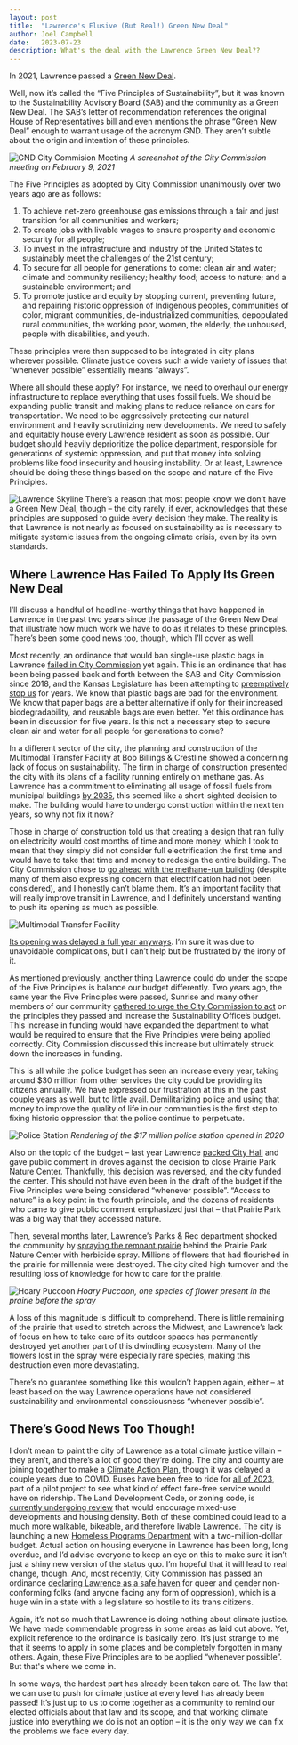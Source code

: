 ```yaml
---
layout: post
title:  "Lawrence's Elusive (But Real!) Green New Deal"
author: Joel Campbell
date:   2023-07-23
description: What's the deal with the Lawrence Green New Deal??
---
```


<span class="dropcap">I</span>n 2021, Lawrence passed a [Green New Deal](https://lawrenceks.org/sustainability/greenhouse-gas/).

Well, now it’s called the “Five Principles of Sustainability”, but it was known to the Sustainability Advisory Board (SAB) and the community as a Green New Deal. The SAB’s letter of recommendation references the original House of Representatives bill and even mentions the phrase “Green New Deal” enough to warrant usage of the acronym GND. They aren’t subtle about the origin and intention of these principles.

![GND City Commision Meeting](/assets/img/2-9-2021.JPG)
*A screenshot of the City Commission meeting on February 9, 2021*

The Five Principles as adopted by City Commission unanimously over two years ago are as follows:

1. To achieve net-zero greenhouse gas emissions through a fair and just transition for all communities and workers;
2. To create jobs with livable wages to ensure prosperity and economic security for all people;
3. To invest in the infrastructure and industry of the United States to sustainably meet the challenges of the 21st century;
4. To secure for all people for generations to come: clean air and water; climate and community resiliency; healthy food; access to nature; and a sustainable environment; and
5. To promote justice and equity by stopping current, preventing future, and repairing historic oppression of Indigenous peoples, communities of color, migrant communities, de-industrialized communities, depopulated rural communities, the working poor, women, the elderly, the unhoused, people with disabilities, and youth.

These principles were then supposed to be integrated in city plans wherever possible. Climate justice covers such a wide variety of issues that “whenever possible” essentially means “always”.

Where all should these apply? For instance, we need to overhaul our energy infrastructure to replace everything that uses fossil fuels. We should be expanding public transit and making plans to reduce reliance on cars for transportation. We need to be aggressively protecting our natural environment and heavily scrutinizing new developments. We need to safely and equitably house every Lawrence resident as soon as possible. Our budget should heavily deprioritize the police department, responsible for generations of systemic oppression, and put that money into solving problems like food insecurity and housing instability. Or at least, Lawrence should be doing these things based on the scope and nature of the Five Principles.

![Lawrence Skyline](/assets/img/LFK%20skyline.jpg)
There’s a reason that most people know we don’t have a Green New Deal, though – the city rarely, if ever, acknowledges that these principles are supposed to guide every decision they make. The reality is that Lawrence is not nearly as focused on sustainability as is necessary to mitigate systemic issues from the ongoing climate crisis, even by its own standards.

## Where Lawrence Has Failed To Apply Its Green New Deal

I’ll discuss a handful of headline-worthy things that have happened in Lawrence in the past two years since the passage of the Green New Deal that illustrate how much work we have to do as it relates to these principles. There’s been some good news too, though, which I’ll cover as well.

Most recently, an ordinance that would ban single-use plastic bags in Lawrence [failed in City Commission](https://lawrencekstimes.com/2023/06/20/lawrencecitycomm-plastic-bag-ban/) yet again. This is an ordinance that has been being passed back and forth between the SAB and City Commission since 2018, and the Kansas Legislature has been attempting to [preemptively stop us](https://www.kmuw.org/news/2023-02-16/single-use-plastic-bags-bill) for years. We know that plastic bags are bad for the environment. We know that paper bags are a better alternative if only for their increased biodegradability, and reusable bags are even better. Yet this ordinance has been in discussion for five years. Is this not a necessary step to secure clean air and water for all people for generations to come?

In a different sector of the city, the planning and construction of the Multimodal Transfer Facility at Bob Billings & Crestline showed a concerning lack of focus on sustainability. The firm in charge of construction presented the city with its plans of a facility running entirely on methane gas. As Lawrence has a commitment to eliminating all usage of fossil fuels from municipal buildings [by 2035](https://lawrenceks.org/sustainability/energy/), this seemed like a short-sighted decision to make. The building would have to undergo construction within the next ten years, so why not fix it now?

Those in charge of construction told us that creating a design that ran fully on electricity would cost months of time and more money, which I took to mean that they simply did not consider full electrification the first time and would have to take that time and money to redesign the entire building. The City Commission chose to [go ahead with the methane-run building](https://lawrencekstimes.com/2022/07/19/lawrencecitycomm-sustainability-items/) (despite many of them also expressing concern that electrification had not been considered), and I honestly can’t blame them. It’s an important facility that will really improve transit in Lawrence, and I definitely understand wanting to push its opening as much as possible.

![Multimodal Transfer Facility](/assets/img/mmtf.jpg)

[Its opening was delayed a full year anyways](https://lawrenceks.org/2023/07/06/lawrence-transit-announces-delay-in-central-station-opening-and-route-redesign-launch/). I’m sure it was due to unavoidable complications, but I can’t help but be frustrated by the irony of it.

As mentioned previously, another thing Lawrence could do under the scope of the Five Principles is balance our budget differently. Two years ago, the same year the Five Principles were passed, Sunrise and many other members of our community [gathered to urge the City Commission to act](https://lawrencekstimes.com/2021/08/31/city-budget-2022/) on the principles they passed and increase the Sustainability Office’s budget. This increase in funding would have expanded the department to what would be required to ensure that the Five Principles were being applied correctly. City Commission discussed this increase but ultimately struck down the increases in funding.

This is all while the police budget has seen an increase every year, taking around $30 million from other services the city could be providing its citizens annually. We have expressed our frustration at this in the past couple years as well, but to little avail. Demilitarizing police and using that money to improve the quality of life in our communities is the first step to fixing historic oppression that the police continue to perpetuate.

![Police Station](/assets/img/police-facility-construction-1.jpg)
*Rendering of the $17 million police station opened in 2020*

Also on the topic of the budget – last year Lawrence [packed City Hall](https://lawrencekstimes.com/2022/07/13/lawrencecitycomm-20220712/) and gave public comment in droves against the decision to close Prairie Park Nature Center. Thankfully, this decision was reversed, and the city funded the center. This should not have even been in the draft of the budget if the Five Principles were being considered “whenever possible”. “Access to nature” is a key point in the fourth principle, and the dozens of residents who came to give public comment emphasized just that – that Prairie Park was a big way that they accessed nature.

Then, several months later, Lawrence’s Parks & Rec department shocked the community by [spraying the remnant prairie](https://lawrencekstimes.com/2023/05/08/lprd-advisory-prairie-flowers/) behind the Prairie Park Nature Center with herbicide spray. Millions of flowers that had flourished in the prairie for millennia were destroyed. The city cited high turnover and the resulting loss of knowledge for how to care for the prairie.

![Hoary Puccoon](/assets/img/hoary-puccoon1_full.jpg)
*Hoary Puccoon, one species of flower present in the prairie before the spray*

A loss of this magnitude is difficult to comprehend. There is little remaining of the prairie that used to stretch across the Midwest, and Lawrence’s lack of focus on how to take care of its outdoor spaces has permanently destroyed yet another part of this dwindling ecosystem. Many of the flowers lost in the spray were especially rare species, making this destruction even more devastating.

There’s no guarantee something like this wouldn’t happen again, either – at least based on the way Lawrence operations have not considered sustainability and environmental consciousness “whenever possible”.

## There’s Good News Too Though!

I don’t mean to paint the city of Lawrence as a total climate justice villain – they aren’t, and there’s a lot of good they’re doing. The city and county are joining together to make a [Climate Action Plan](https://storymaps.arcgis.com/stories/22193694fa0544079c1f6a3de027aa90), though it was delayed a couple years due to COVID. Buses have been free to ride for [all of 2023](https://lawrencetransit.org/projects/fare-free/), part of a pilot project to see what kind of effect fare-free service would have on ridership. The Land Development Code, or zoning code, is [currently undergoing review](https://lawrenceldc.konveio.com/) that would encourage mixed-use developments and housing density. Both of these combined could lead to a much more walkable, bikeable, and therefore livable Lawrence. The city is launching a new [Homeless Programs Department](https://lawrencekstimes.com/2023/07/10/2024-draft-budget/) with a two-million-dollar budget. Actual action on housing everyone in Lawrence has been long, long overdue, and I’d advise everyone to keep an eye on this to make sure it isn’t just a shiny new version of the status quo. I’m hopeful that it will lead to real change, though. And, most recently, City Commission has passed an ordinance [declaring Lawrence as a safe haven](https://lawrencekstimes.com/2023/07/18/lawrencecitycomm-approves-ord9999/) for queer and gender non-conforming folks (and anyone facing any form of oppression), which is a huge win in a state with a legislature so hostile to its trans citizens.

Again, it’s not so much that Lawrence is doing nothing about climate justice. We have made commendable progress in some areas as laid out above. Yet, explicit reference to the ordinance is basically zero. It’s just strange to me that it seems to apply in some places and be completely forgotten in many others. Again, these Five Principles are to be applied “whenever possible”. But that's where we come in.

In some ways, the hardest part has already been taken care of. The law that we can use to push for climate justice at every level has already been passed! It’s just up to us to come together as a community to remind our elected officials about that law and its scope, and that working climate justice into everything we do is not an option – it is the only way we can fix the problems we face every day.
